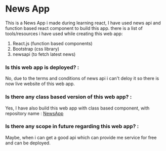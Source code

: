 # News App 
This is a News App i made during learning react, I have used news api and function based react component to build this app. there is a list of tools/resources i have used while creating this web app:
1. React.js (function based components)
2. Bootstrap (css library)
3. newsapi (to fetch latest news)



### Is this web app is deployed? :
No, due to the terms and conditions of news api i can't deloy it so there is now live website of this web app.

### Is there any class based version of this web app? :
Yes, I have also build this web app with class based component, with repository name : <a href="https://github.com/Rahulj9a/NewsApp">NewsApp</a>
 
### Is there any scope in future regarding this web app? :
Maybe, when i can get a good api which can provide me service for free and can be deployed.
 
 
